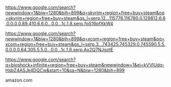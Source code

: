 https://www.google.com/search?newwindow=1&biw=1280&bih=899&q=skyrim+region+free+buy+steam&oq=skyrim+region+free+buy+steam&gs_l=serp.12...115776.116780.0.129812.6.6.0.0.0.0.89.410.6.6.0...0.0...1c.1.8.serp.fpS16pfXkW4

https://www.google.com/search?newwindow=1&biw=1280&bih=899&q=xcom+region+free+buy+steam&oq=xcom+region+free+buy+steam&gs_l=serp.3...743425.745329.0.745590.5.5.0.0.0.0.64.305.5.5.0...0.0...1c.1.8.serp.Ax2Q7NJgztE

https://www.google.com/search?q=bioshock+infinite+region+free+buy+steam&newwindow=1&ei=kVVlUdq-HsbZ4ASJk4DQCw&start=10&sa=N&biw=1280&bih=899

amazon.com
